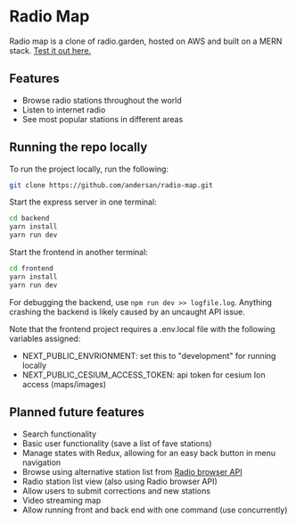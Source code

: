 # Radio Map

<!---
build not set up yet
[![N|Solid](https://cldup.com/dTxpPi9lDf.thumb.png)](https://nodesource.com/products/nsolid)

[![Build Status](https://travis-ci.org/joemccann/dillinger.svg?branch=master)](https://travis-ci.org/joemccann/dillinger)
-->

Radio map is a clone of radio.garden, hosted on AWS and built on a MERN stack.
[Test it out here.]

## Features

- Browse radio stations throughout the world
- Listen to internet radio
- See most popular stations in different areas

## Running the repo locally

To run the project locally, run the following:
```sh
git clone https://github.com/andersan/radio-map.git
```

Start the express server in one terminal: 
```sh
cd backend
yarn install
yarn run dev
```

Start the frontend in another terminal:
```sh
cd frontend
yarn install
yarn run dev
```

For debugging the backend, use `npm run dev >> logfile.log`. Anything crashing the backend is likely caused by an uncaught API issue.

Note that the frontend project requires a .env.local file with the following variables assigned:
- NEXT_PUBLIC_ENVRIONMENT: set this to "development" for running locally
- NEXT_PUBLIC_CESIUM_ACCESS_TOKEN: api token for cesium Ion access (maps/images)

## Planned future features

- Search functionality
- Basic user functionality (save a list of fave stations)
- Manage states with Redux, allowing for an easy back button in menu navigation
- Browse using alternative station list from [Radio browser API]
- Radio station list view (also using Radio browser API)
- Allow users to submit corrections and new stations
- Video streaming map
- Allow running front and back end with one command (use concurrently)

[Test it out here.]: <https://radio.andersan.com>
[Radio browser API]: <https://api.radio-browser.info/>

